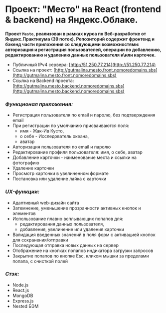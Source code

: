 # Проект: "Место" на React (frontend & backend) на Яндекс.Облаке.

**Проект `Mesto`, реализован в рамках курса по Веб-разработке от Яндекс.Практикума (39 поток).
Репозиторий содержит фронтенд и бэкенд части приложения со следующими возможностями: авторизация и регистрация пользователей, операции по добавлению, редактированию и удалению данных пользователя и\или карточек.**

* Публичный IPv4 сервера: [http://51.250.77.214](http://51.250.77.214)
* Ссылка на проект: [http://gutmalina.mesto.front.nomoredomains.sbs](http://gutmalina.mesto.front.nomoredomains.sbs)
* Ссылка на Backend проекта: [http://gutmalina.mesto.backend.nomoredomains.sbs](http://gutmalina.mesto.backend.nomoredomains.sbs)

### ***Функционал приложения:***
* Регистрация пользователя по email и паролю, без подтверждения email
* При регистрации по умолчанию присваиваются поля: 
    * имя - Жак-Ив Кусто, 
    * о себе - Исследователь океана, 
    * аватар
* Авторизация пользователя по email и паролю
* Редактирование профиля пользователя: имя, о себе, аватар
* Добавление карточки - наименование места и ссылки на фотографию
* Удаление карточки
* Просмотр карточки в увеличенном формате
* Постановка или удаление лайка с карточки

### ***UX-функции:***
* Адаптивный web-дизайн сайта
* Затемнение, уменьшение прозрачности активных кнопок и элементов
* Использование плавно всплывающих попапов для:
    * редактирования данных пользователя, 
    * добавления, увеличение или удаления карточки
* Валидация введенных значений в поля форм с активацией кнопок для сохранения/отправки
* Последующая отправка новых данных на сервер
* Отображение на кнопках попапов индикатора загрузки запросов
* Закрытие попапов по кнопке Esc, кликом мышки за пределами попапа, с очисткой полей

### ***Стэк:***
* Node.js
* React.js
* MongoDB
* Express.js
* Nested БЭМ
